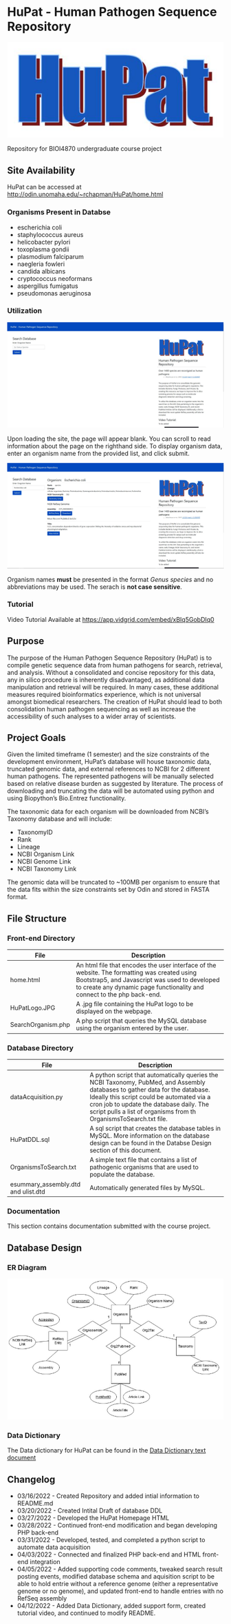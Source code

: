 # HuPat - Human Pathogen Sequence Repository
<p align="center">
  <img src="https://github.com/rchapman2022/HuPat-BIOI48790/blob/main/Front-end/HuPatLogo.JPG">
</p>

Repository for BIOI4870 undergraduate course project

## Site Availability
HuPat can be accessed at http://odin.unomaha.edu/~rchapman/HuPat/home.html

### Organisms Present in Databse
- escherichia coli
- staphylococcus aureus
- helicobacter pylori
- toxoplasma gondii
- plasmodium falciparum
- naegleria fowleri
- candida albicans
- cryptococcus neoformans
- aspergillus fumigatus
- pseudomonas aeruginosa

### Utilization
<p align="center">
  <img style="background-color: rgb(300, 300, 300);" src="https://github.com/rchapman2022/HuPat-BIOI48790/blob/main/Documentation/EmptyHomepage.JPG">
</p>

Upon loading the site, the page will appear blank. You can scroll to read information about the page on the righthand side. To display organism data, enter an organism name from the provided list, and click submit.

<p align="center">
  <img style="background-color: rgb(300, 300, 300);" src="https://github.com/rchapman2022/HuPat-BIOI48790/blob/main/Documentation/PopulatedHomepage.JPG">
</p>

Organism names **must** be presented in the format *Genus species* and no abbreviations may be used. The serach is **not case sensitive**.

### Tutorial
Video Tutorial Available at https://app.vidgrid.com/embed/xBIq5GobDIq0 

## Purpose
The purpose of the Human Pathogen Sequence Repository (HuPat) is to compile genetic sequence data from human pathogens for search, retrieval, and analysis. Without a consolidated and concise repository for this data, any in silico procedure is inherently disadvantaged, as additional data manipulation and retrieval will be required. In many cases, these additional measures required bioinformatics experience, which is not universal amongst biomedical researchers. The creation of HuPat should lead to both consolidation human pathogen sequencing as well as increase the accessibility of such analyses to a wider array of scientists.

## Project Goals
Given the limited timeframe (1 semester) and the size constraints of the development environment, HuPat’s database will house taxonomic data, truncated genomic data, and external references to NCBI for 2 different human pathogens. The represented pathogens will be manually selected based on relative disease burden as suggested by literature. The process of downloading and truncating the data will be automated using python and using Biopython’s Bio.Entrez functionality. 

The taxonomic data for each organism will be downloaded from NCBI’s Taxonomy database and will include:
-	TaxonomyID
-	Rank
-	Lineage
-	NCBI Organism Link
-	NCBI Genome Link
-	NCBI Taxonomy Link

The genomic data will be truncated to ~100MB per organism to ensure that the data fits within the size constraints set by Odin and stored in FASTA format.

## File Structure

### Front-end Directory
| File | Description |
| --- | --- |
| home.html | An html file that encodes the user interface of the website. The formatting was created using Bootstrap5, and Javascript was used to developed to create any dynamic page functionality and connect to the php back-end. |
| HuPatLogo.JPG | A .jpg file containing the HuPat logo to be displayed on the webpage. |
| SearchOrganism.php | A php script that queries the MySQL database using the organism entered by the user. |

### Database Directory 
| File | Description |
| --- | --- |
| dataAcquisition.py | A python script that automatically queries the NCBI Taxonomy, PubMed, and Assembly databases to gather data for the database. Ideally this script could be automated via a cron job to update the database daily. The script pulls a list of organisms from th OrganismsToSearch.txt file. |
| HuPatDDL.sql | A sql script that creates the database tables in MySQL. More information on the database design can be found in the Databse Design section of this document. |
| OrganismsToSearch.txt | A simple text file that contains a list of pathogenic organisms that are used to populate the database. |
| esummary_assembly.dtd and ulist.dtd | Automatically generated files by MySQL. |

### Documentation
This section contains documentation submitted with the course project.

## Database Design

### ER Diagram
<p align="center">
  <img style="background-color: rgb(300, 300, 300);" src="https://github.com/rchapman2022/HuPat-BIOI48790/blob/main/Documentation/HuPatERDiagram.jpg">
</p>

### Data Dictionary 
The Data dictionary for HuPat can be found in the [Data Dictionary text document](https://github.com/rchapman2022/HuPat-BIOI48790/blob/main/Documentation/HuPatDataDictionary.txt)


## Changelog

- 03/16/2022 - Created Repository and added intial information to README.md
- 03/20/2022 - Created Intital Draft of database DDL
- 03/27/2022 - Developed the HuPat Homepage HTML
- 03/28/2022 - Continued front-end modification and began developing PHP back-end
- 03/31/2022 - Developed, tested, and completed a python script to automate data acquisition
- 04/03/2022 - Connected and finalized PHP back-end and HTML front-end integration
- 04/05/2022 - Added supporting code comments, tweaked search result posting events, modified database schema and aquisition script to be able to hold entrie without a reference genome (either a representative genome or no genome), and updated front-end to handle entries with no RefSeq assembly
- 04/12/2022 - Added Data Dictionary, added support form, created tutorial video, and continued to modify README.

